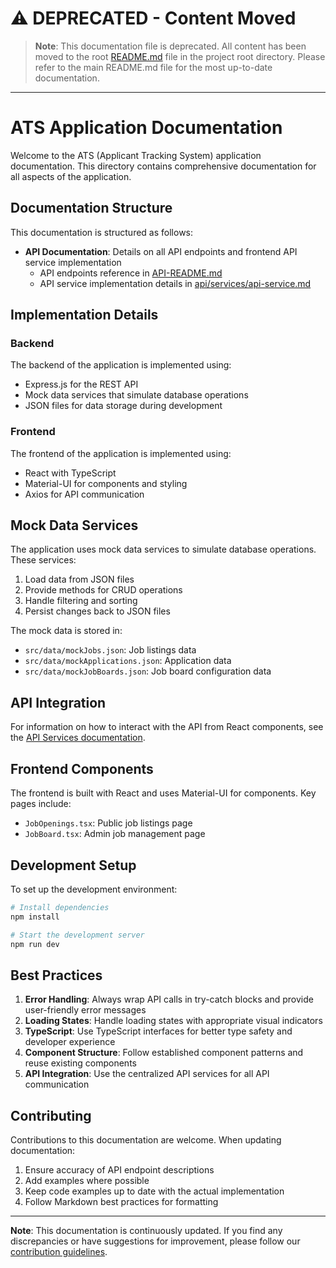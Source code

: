 # ⚠️ DEPRECATED - Content Moved

> **Note**: This documentation file is deprecated. All content has been moved to the root [README.md](/README.md) file in the project root directory.
> Please refer to the main README.md file for the most up-to-date documentation.

---

# ATS Application Documentation

Welcome to the ATS (Applicant Tracking System) application documentation. This directory contains comprehensive documentation for all aspects of the application.

## Documentation Structure

This documentation is structured as follows:

- **API Documentation**: Details on all API endpoints and frontend API service implementation
  - API endpoints reference in [API-README.md](../API-README.md)
  - API service implementation details in [api/services/api-service.md](api/services/api-service.md)

## Implementation Details

### Backend

The backend of the application is implemented using:
- Express.js for the REST API
- Mock data services that simulate database operations
- JSON files for data storage during development

### Frontend

The frontend of the application is implemented using:
- React with TypeScript
- Material-UI for components and styling
- Axios for API communication

## Mock Data Services

The application uses mock data services to simulate database operations. These services:

1. Load data from JSON files
2. Provide methods for CRUD operations
3. Handle filtering and sorting
4. Persist changes back to JSON files

The mock data is stored in:
- `src/data/mockJobs.json`: Job listings data
- `src/data/mockApplications.json`: Application data
- `src/data/mockJobBoards.json`: Job board configuration data

## API Integration

For information on how to interact with the API from React components, see the [API Services documentation](api/README.md).

## Frontend Components

The frontend is built with React and uses Material-UI for components. Key pages include:

- `JobOpenings.tsx`: Public job listings page
- `JobBoard.tsx`: Admin job management page

## Development Setup

To set up the development environment:

```bash
# Install dependencies
npm install

# Start the development server
npm run dev
```

## Best Practices

1. **Error Handling**: Always wrap API calls in try-catch blocks and provide user-friendly error messages
2. **Loading States**: Handle loading states with appropriate visual indicators
3. **TypeScript**: Use TypeScript interfaces for better type safety and developer experience
4. **Component Structure**: Follow established component patterns and reuse existing components
5. **API Integration**: Use the centralized API services for all API communication

## Contributing

Contributions to this documentation are welcome. When updating documentation:

1. Ensure accuracy of API endpoint descriptions
2. Add examples where possible
3. Keep code examples up to date with the actual implementation
4. Follow Markdown best practices for formatting

---

**Note**: This documentation is continuously updated. If you find any discrepancies or have suggestions for improvement, please follow our [contribution guidelines](/docs/guides/contributing/guidelines.md). 